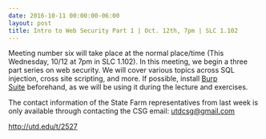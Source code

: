 ```yaml
---
date: 2016-10-11 00:00:00-06:00
layout: post
title: Intro to Web Security Part 1 | Oct. 12th, 7pm | SLC 1.102
---
```


Meeting number six will take place at the normal place/time (This <span class="aBn" tabindex="0" data-term="goog_1111742272"><span class="aQJ">Wednesday, 10/12 at 7pm</span></span> in SLC 1.102). In this meeting, we begin a three part series on web security. We will cover various topics across SQL injection, cross site scripting, and more. If possible, install [Burp Suite](https://portswigger.net/burp/) beforehand, as we will be using it during the lecture and exercises.

The contact information of the State Farm representatives from last week is only available through contacting the CSG email: utdcsg@gmail.com

<http://utd.edu/t/2527>
